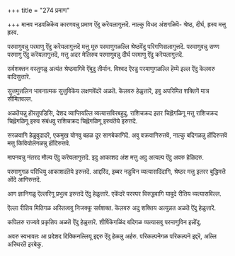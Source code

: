 +++
title = "274 प्रमाण"

+++
मानव नडवळिकॆय कारणवन्नु प्रमाण ऎंदु करॆयलागुत्तदॆ. नाल्कु विधद अंशगळिवॆ- श्रेष्ठ, दीर्घ, ह्रस्व मत्तु ह्रस्व.

परमाणुवन्नु परमाणु ऎंदु करॆयलागुत्तदॆ मत्तु मूरु परमाणुगळल्लि श्रेष्ठवॆंदु परिगणिसलागुत्तदॆ. परमाणुवन्नु सण्ण परमाणु ऎंदु करॆयलागुत्तदॆ, मत्तु अदर मेलिरुव परमाणुवन्नु दीर्घ परमाणु ऎंदु करॆयलागुत्तदॆ.

सर्वशक्तन वस्तुगळु अत्यंत श्रेष्ठवागिवॆ ऎंबुदु तीर्मान. विश्वद ऎरडु परमाणुगळल्लि हॆम्मॆ इल्ल ऎंदु कॆलवरु वादिसुत्तारॆ.

सुत्तमुत्तलिन भावनात्मक सुत्तुविकॆय लक्षणवॆंदरॆ अळतॆ. कॆलवरु हेळुत्तारॆ, इवु अपरिमित शक्तिगॆ मात्र सीमितवल्ल.

अळतॆयन्नु हॊरतुपडिसि, देशद व्याप्तियल्लि व्यत्यासविरबहुदु. राशिचक्रद इतर चिह्नॆगळिगू मत्तु राशिचक्रद चिह्नॆगळिगू इरुव संबंधवु राशिचक्रद चिह्नॆगळिगू इरुवंतॆये इरुत्तदॆ.

सरळवागि हेळुवुदादरॆ, एकमुख योगवु बहळ दूर सागबेकागिदॆ. अवु वक्रवागिरुत्तवॆ, नाल्कु बदिगळन्नु हॊंदिरुत्तवॆ मत्तु किवियोलॆगळन्नु हॊंदिरुत्तवॆ.

मापनवन्नु नंतरद मौल्य ऎंदु करॆयलागुत्तदॆ. इदु आकाशद अंश मत्तु अदु अत्यल्प ऎंदु अवरु हेळिदरु.

परमाणुगळ परिधियु आकाशदंतॆये इरुत्तदॆ. आद्दरिंद, इब्बर नडुविन व्यत्यासदिंदागि, श्रेष्ठर मत्तु इतरर बुद्धिमत्तॆ ऒंदे आगिरुत्तदॆ.

आग ज्ञानिगळु ऎल्लरिगू प्रभुत्व इरुत्तदॆ ऎंदु हेळुत्तारॆ. एकॆंदरॆ परस्पर विरुद्धवागि यावुदे रीतिय व्यत्यासविल्ल.

ऎल्ला रीतिय मितिगळ अस्तित्ववु निजक्कू सर्वशक्त. कॆलवरु अदु शक्तिय अत्युन्नत अळतॆ ऎंदु हेळुत्तारॆ.

कपिलरु राज्यवे प्रकृतिय अळतॆ ऎंदु हेळुत्तारॆ. शीर्षिकॆगळिंद बदिगळ व्यत्यासवु परमाणुविन इन्नॊंदु.

अवरु स्वभावतः आ प्रदेशद दिक्किनल्लियू इद्दरु ऎंदु हेळलु अर्हरु. परिकल्पनॆगळ परिकल्पनॆ इद्दरॆ, अल्लि अस्थिरतॆ इरबेकु.

